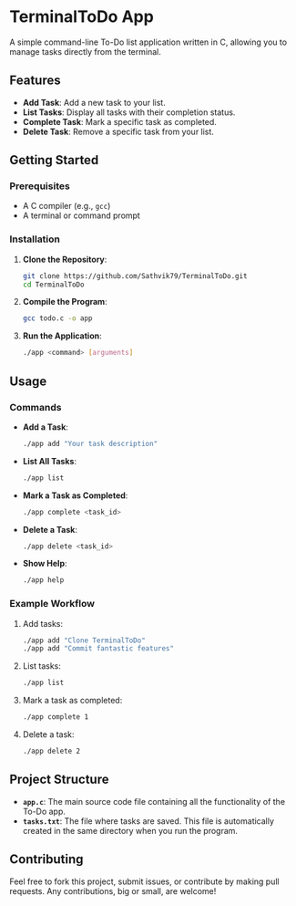 # TerminalToDo App

A simple command-line To-Do list application written in C, allowing you to manage tasks directly from the terminal.

## Features

- **Add Task**: Add a new task to your list.
- **List Tasks**: Display all tasks with their completion status.
- **Complete Task**: Mark a specific task as completed.
- **Delete Task**: Remove a specific task from your list.

## Getting Started

### Prerequisites

- A C compiler (e.g., `gcc`)
- A terminal or command prompt

### Installation

1. **Clone the Repository**:
    ```sh
    git clone https://github.com/Sathvik79/TerminalToDo.git
    cd TerminalToDo
    ```

2. **Compile the Program**:
    ```sh
    gcc todo.c -o app 
    ```

3. **Run the Application**:
    ```sh
    ./app <command> [arguments]
    ```

## Usage

### Commands

- **Add a Task**:
    ```sh
    ./app add "Your task description"
    ```

- **List All Tasks**:
    ```sh
    ./app list
    ```

- **Mark a Task as Completed**:
    ```sh
    ./app complete <task_id>
    ```

- **Delete a Task**:
    ```sh
    ./app delete <task_id>
    ```

- **Show Help**:
    ```sh
    ./app help
    ```

### Example Workflow

1. Add tasks:
    ```sh
    ./app add "Clone TerminalToDo"
    ./app add "Commit fantastic features"
    ```

2. List tasks:
    ```sh
    ./app list
    ```

3. Mark a task as completed:
    ```sh
    ./app complete 1
    ```

4. Delete a task:
    ```sh
    ./app delete 2
    ```

## Project Structure

- **`app.c`**: The main source code file containing all the functionality of the To-Do app.
- **`tasks.txt`**: The file where tasks are saved. This file is automatically created in the same directory when you run the program.

## Contributing

Feel free to fork this project, submit issues, or contribute by making pull requests. Any contributions, big or small, are welcome!
